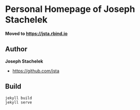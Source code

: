 # Personal Homepage of Joseph Stachelek

**Moved to https://jsta.rbind.io**

## Author

**Joseph Stachelek**
- <https://github.com/jsta>

## Build

```
jekyll build
jekyll serve
```
